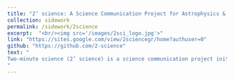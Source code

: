 ```yaml
---
title: "2’ science: A Science Communication Project for Astrophysics & Space Physics"
collection: sidework
permalink: /sidework/2science
excerpt:  "<br/><img src='/images/2sci_logo.jpg'>"
link: "https://sites.google.com/view/2sciencegr/home?authuser=0"
github: "https://github.com/2-science"
text: "
Two-minute science (2’ science) is a science communication project initiated and supported by early-career Greek astrophysicists and space physicists. Since December 2020 an effort by all the members of the project is conducted to bridge the gap between the scientific community and the public of Greek readers. The idea behind the project is to write short articles that have an approximate reading time of two minutes. These articles are separated in three difficulty levels to cover a broad range of readers, starting from your students to experiences adults. Furthermore, we include the opportunity to “ask an expert” where any reader can post a question that will be addressed by a researcher of the field. These questions are answered by the board of the team or by contacting an expert from the Greek astronomical society
"
---
```

